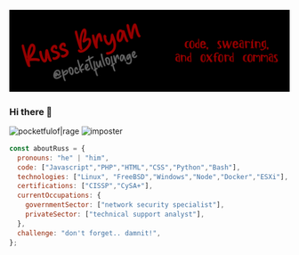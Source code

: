 [![Header](https://raw.githubusercontent.com/pocketfulofrage/pocketfulofrage/master/github_header.png)](https://pocketfulofrage.github.com/)

### Hi there 👋

![pocketfulof|rage](https://img.shields.io/badge/pocketfulof-rage-red)
![imposter](https://img.shields.io/badge/imposter%20syndrome-passing-green)

```javascript
const aboutRuss = {
  pronouns: "he" | "him",
  code: ["Javascript","PHP","HTML","CSS","Python","Bash"],
  technologies: ["Linux", "FreeBSD","Windows","Node","Docker","ESXi"],
  certifications: ["CISSP","CySA+"],
  currentOccupations: {
    governmentSector: ["network security specialist"],
    privateSector: ["technical support analyst"],
  },
  challenge: "don't forget.. damnit!",
};
```

<!--
**pocketfulofrage/pocketfulofrage** is a ✨ _special_ ✨ repository because its `README.md` (this file) appears on your GitHub profile.

Here are some ideas to get you started:

- 🔭 I’m currently working on ...
- 🌱 I’m currently learning ...
- 👯 I’m looking to collaborate on ...
- 🤔 I’m looking for help with ...
- 💬 Ask me about ...
- 📫 How to reach me: ...
- 😄 Pronouns: ...
- ⚡ Fun fact: ...
-->
